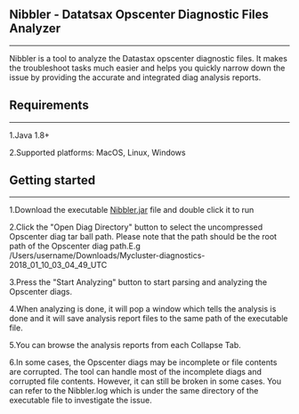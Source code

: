 ## Nibbler - Datatsax Opscenter Diagnostic Files Analyzer
--------

Nibbler is a tool to analyze the Datastax opscenter diagnostic files. It makes the troubleshoot tasks much easier and helps you quickly narrow down the issue by providing the accurate and integrated diag analysis reports. 


## Requirements
------------------------

1.Java 1.8+

2.Supported platforms: MacOS, Linux, Windows

## Getting started
------------------------

1.Download the executable [Nibbler.jar](https://github.com/GLZ9568/Nibbler/raw/master/out/artifacts/Nibbler_jar2/Nibbler.jar) file and double click it to run


2.Click the "Open Diag Directory" button to select the uncompressed Opscenter diag tar ball path. Please note that the path should be the root path of the Opscenter diag path.E.g /Users/username/Downloads/Mycluster-diagnostics-2018_01_10_03_04_49_UTC


3.Press the "Start Analyzing" button to start parsing and analyzing the Opscenter diags.


4.When analyzing is done, it will pop a window which tells the analysis is done and it will save analysis report files to the same path of the executable file.


5.You can browse the analysis reports from each Collapse Tab.


6.In some cases, the Opscenter diags may be incomplete or file contents are corrupted. The tool can handle most of the incomplete diags and corrupted file contents. However, it can still be broken in some cases. You can refer to the Nibbler.log which is under the same directory of the executable file to investigate the issue.


